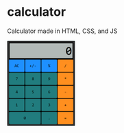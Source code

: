 # calculator
Calculator made in HTML, CSS, and JS

<img src="https://github.com/jcmpdx/calculator/blob/main/calculator_mock.PNG" height="200px" width="auto" >
